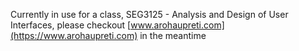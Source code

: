 Currently in use for a class, SEG3125 - Analysis and Design of User Interfaces,
please checkout [www.arohaupreti.com](https://www.arohaupreti.com) in the meantime
